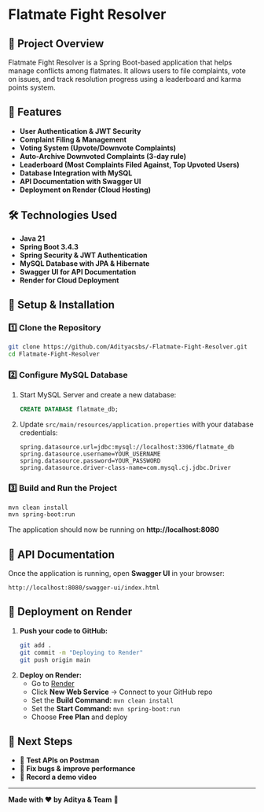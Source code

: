# Flatmate Fight Resolver

## 📌 Project Overview
Flatmate Fight Resolver is a Spring Boot-based application that helps manage conflicts among flatmates. It allows users to file complaints, vote on issues, and track resolution progress using a leaderboard and karma points system.

## 🚀 Features
- **User Authentication & JWT Security**
- **Complaint Filing & Management**
- **Voting System (Upvote/Downvote Complaints)**
- **Auto-Archive Downvoted Complaints (3-day rule)**
- **Leaderboard (Most Complaints Filed Against, Top Upvoted Users)**
- **Database Integration with MySQL**
- **API Documentation with Swagger UI**
- **Deployment on Render (Cloud Hosting)**

## 🛠️ Technologies Used
- **Java 21**
- **Spring Boot 3.4.3**
- **Spring Security & JWT Authentication**
- **MySQL Database with JPA & Hibernate**
- **Swagger UI for API Documentation**
- **Render for Cloud Deployment**

## 🔧 Setup & Installation
### 1️⃣ Clone the Repository
```sh
git clone https://github.com/Adityacsbs/-Flatmate-Fight-Resolver.git
cd Flatmate-Fight-Resolver
```

### 2️⃣ Configure MySQL Database
1. Start MySQL Server and create a new database:
   ```sql
   CREATE DATABASE flatmate_db;
   ```
2. Update `src/main/resources/application.properties` with your database credentials:
   ```properties
   spring.datasource.url=jdbc:mysql://localhost:3306/flatmate_db
   spring.datasource.username=YOUR_USERNAME
   spring.datasource.password=YOUR_PASSWORD
   spring.datasource.driver-class-name=com.mysql.cj.jdbc.Driver
   ```

### 3️⃣ Build and Run the Project
```sh
mvn clean install
mvn spring-boot:run
```
The application should now be running on **http://localhost:8080**

## 📖 API Documentation
Once the application is running, open **Swagger UI** in your browser:
```
http://localhost:8080/swagger-ui/index.html
```

## 🚀 Deployment on Render
1. **Push your code to GitHub:**
   ```sh
   git add .
   git commit -m "Deploying to Render"
   git push origin main
   ```
2. **Deploy on Render:**
   - Go to [Render](https://dashboard.render.com/)
   - Click **New Web Service** → Connect to your GitHub repo
   - Set the **Build Command:** `mvn clean install`
   - Set the **Start Command:** `mvn spring-boot:run`
   - Choose **Free Plan** and deploy

## 📌 Next Steps
- 📌 **Test APIs on Postman**
- 📌 **Fix bugs & improve performance**
- 📌 **Record a demo video**

---
**Made with ❤️ by Aditya & Team** 🚀

